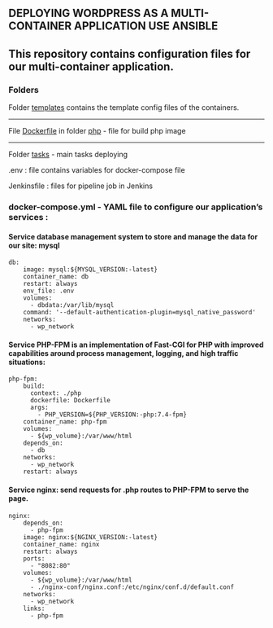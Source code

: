 ## DEPLOYING WORDPRESS AS A MULTI-CONTAINER APPLICATION USE ANSIBLE  

This repository contains configuration files for our multi-container application.  
---
### Folders

Folder [templates](https://github.com/ausard/ansible_wordpress_docker/tree/master/templates) contains the  template config files of the containers.  

---  

File  [Dockerfile](hhttps://github.com/ausard/ansible_wordpress_docker/blob/master/php/Dockerfile) in folder [php](https://github.com/ausard/ansible_wordpress_docker/tree/master/php) - file for build php image  

---

Folder [tasks](https://github.com/ausard/ansible_wordpress_docker/tree/master/tasks) - main tasks deploying


.env : file contains variables for docker-compose file

Jenkinsfile : files for pipeline job in Jenkins  


### docker-compose.yml - YAML file to configure our application’s services :  

#### Service database management system to store and manage the data for our site: mysql
```
db:
    image: mysql:${MYSQL_VERSION:-latest}
    container_name: db
    restart: always
    env_file: .env
    volumes:
      - dbdata:/var/lib/mysql
    command: '--default-authentication-plugin=mysql_native_password'
    networks:
      - wp_network
```
#### Service PHP-FPM is an implementation of Fast-CGI for PHP with improved capabilities around process management, logging, and high traffic situations:
```
php-fpm:
    build:
      context: ./php
      dockerfile: Dockerfile
      args:
        - PHP_VERSION=${PHP_VERSION:-php:7.4-fpm}      
    container_name: php-fpm    
    volumes:
      - ${wp_volume}:/var/www/html
    depends_on:
      - db
    networks:
      - wp_network
    restart: always
```
#### Service nginx:  send requests for .php routes to PHP-FPM to serve the page.
```
nginx:
    depends_on:
      - php-fpm
    image: nginx:${NGINX_VERSION:-latest}
    container_name: nginx
    restart: always
    ports:
      - "8082:80"
    volumes:
      - ${wp_volume}:/var/www/html      
      - ./nginx-conf/nginx.conf:/etc/nginx/conf.d/default.conf
    networks:
      - wp_network
    links:
      - php-fpm
```
